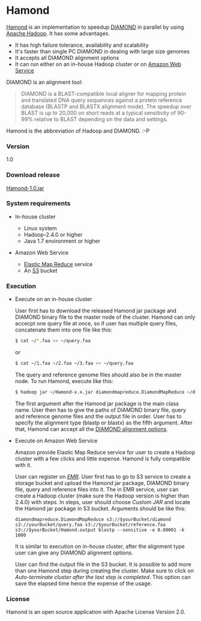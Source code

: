 # Hamond

[Hamond](https://gitlab.com/yujia1986/Hamond "Hamond") is an implementation to speedup [DIAMOND](http://ab.inf.uni-tuebingen.de/software/diamond/ "DIAMOND") in parallel by using [Apache Hadoop](https://hadoop.apache.org/ "Hadoop"). It has some advantages.

  - It has high failure tolerance, availability and scalability
  - It's faster than single PC DIAMOND in dealing with large size genomes
  - It accepts all DIAMOND alignment options
  - It can run either on an in-house Hadoop cluster or on [Amazon Web Service](https://aws.amazon.com/ "AWS")

DIAMOND is an alignment tool:

> DIAMOND is a BLAST-compatible local aligner for mapping protein and translated DNA query sequences against a protein reference database (BLASTP and BLASTX alignment mode). The speedup over BLAST is up to 20,000 on short reads at a typical sensitivity of 90-99% relative to BLAST depending on the data and settings.

Hamond is the abbreviation of Hadoop and DIAMOND. :-P

### Version
1.0

### Download release
[Hamond-1.0.jar](https://gitlab.com/yujia1986/Hamond/uploads/d6a3652ec5146544cb4959572c0362b8/Hamond-1.0.jar "release")

### System requirements

  - In-house cluster
    - Linux system
    - Hadoop-2.4.0 or higher
    - Java 1.7 environment or higher
    
  - Amazon Web Service
    - [Elastic Map Reduce](https://aws.amazon.com/elasticmapreduce/ "EMR") service
    - An [S3](https://aws.amazon.com/s3/ "S3") bucket

### Execution

  - Execute on an in-house cluster
    
    User first has to download the released Hamond jar package and DIAMOND binary file to the master node of the cluster. Hamond can only accecpt one query file at once, so if user has multiple query files, concatenate them into one file like this:

    ```sh
    $ cat ~/*.faa >> ~/query.faa
    ```
    
    or
    
    ```sh
    $ cat ~/1.faa ~/2.faa ~/3.faa >> ~/query.faa
    ```
    
    The query and reference genome files should also be in the master node. To run Hamond, execute like this:
    
    ```sh
    $ hadoop jar ~/Hamond-x.x.jar diamondmapreduce.DiamondMapReduce ~/diamond ~/query.faa ~/reference.faa ~/Hamond.output blastp --sensitive -e 0.00001 -k 1000
    ```
    
    The first argument after the Hamond jar package is the main class name. User then has to give the paths of DIAMOND binary file, query and reference genome files and the output file in order. User has to specify the alignment type (blastp or blastx) as the fifth argument. After that, Hamond can accept all the [DIAMOND alignment options](https://github.com/bbuchfink/diamond#scoring--reporting-options "options").
    
  - Execute on Amazon Web Service
  
    Amazon provide Elastic Map Reduce service for user to create a Hadoop cluster with a few clicks and little expense. Hamond is fully compatible with it.

    User can register on [*EMR*](https://aws.amazon.com/elasticmapreduce/). User first has to go to S3 service to create a storage bucket and upload the Hamond jar package, DIAMOND binary file, query and reference files into it. The in EMR service, user can create a Hadoop cluster (make sure the Hadoop version is higher than 2.4.0) with steps. In steps, user should choose *Custom JAR* and locate the Hamond jar package in S3 bucket. Arguments should be like this:
    
    ```code
    diamondmapreduce.DiamondMapReduce s3://$yourBucket/diamond s3://yourBucket/query.faa s3://$yourBucket/reference.faa s3://$yourBucket/Hamond.output blastp --sensitive -e 0.00001 -k 1000
    ```
    
    It is similar to execution on in-house cluster, after the alignment type user can give any DIAMOND alignment options.
    
    User can find the output file in the S3 bucket. It is possible to add more than one Hamond step during creating the cluster. Make sure to click on *Auto-terminate cluster after the last step is completed*. This option can save the elapsed time hence the expense of the usage.

### License

Hamond is an open source application with Apache License Version 2.0.
